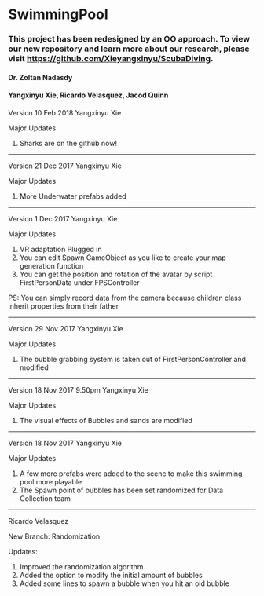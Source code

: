 # SwimmingPool

### This project has been redesigned by an OO approach. To view our new repository and learn more about our research, please visit https://github.com/Xieyangxinyu/ScubaDiving.

#### Dr. Zoltan Nadasdy
#### Yangxinyu Xie, Ricardo Velasquez, Jacod Quinn
Version 10 Feb 2018
Yangxinyu Xie

Major Updates
1. Sharks are on the github now!

-----------------------------------------------------------------------------------------
Version 21 Dec 2017
Yangxinyu Xie

Major Updates
1. More Underwater prefabs added

-----------------------------------------------------------------------------------------

Version 1 Dec 2017
Yangxinyu Xie

Major Updates
1. VR adaptation Plugged in
2. You can edit Spawn GameObject as you like to create your map generation function
3. You can get the position and rotation of the avatar by script FirstPersonData under FPSController

PS: You can simply record data from the camera because children class inherit properties from their father

-----------------------------------------------------------------------------------------

Version 29 Nov 2017
Yangxinyu Xie

Major Updates
1. The bubble grabbing system is taken out of FirstPersonController and modified

-----------------------------------------------------------------------------------------

Version 18 Nov 2017 9.50pm
Yangxinyu Xie

Major Updates
1. The visual effects of Bubbles and sands are modified

-----------------------------------------------------------------------------------------

Version 18 Nov 2017
Yangxinyu Xie

Major Updates

1. A few more prefabs were added to the scene to make this swimming pool more playable
2. The Spawn point of bubbles has been set randomized for Data Collection team

-----------------------------------------------------------------------------------------
Ricardo Velasquez

New Branch: Randomization

Updates:
1. Improved the randomization algorithm
2. Added the option to modify the initial amount of bubbles
3. Added some lines to spawn a bubble when you hit an old bubble
